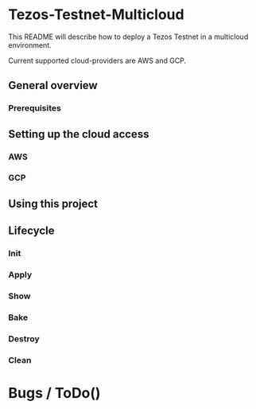# Tezos-Testnet-Multicloud

This README will describe how to deploy a Tezos Testnet in a multicloud environment. 

Current supported cloud-providers are AWS and GCP.

## General overview

### Prerequisites

## Setting up the cloud access

### AWS

### GCP


## Using this project


## Lifecycle

### Init

### Apply

### Show

### Bake

### Destroy

### Clean

# Bugs / ToDo()

